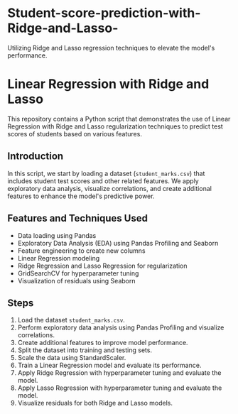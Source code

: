 # Student-score-prediction-with-Ridge-and-Lasso-
Utilizing Ridge and Lasso regression techniques to elevate the model's performance.
# Linear Regression with Ridge and Lasso
This repository contains a Python script that demonstrates the use of Linear Regression with Ridge and Lasso regularization techniques to predict test scores of students based on various features.

## Introduction
In this script, we start by loading a dataset (`student_marks.csv`) that includes student test scores and other related features. We apply exploratory data analysis, visualize correlations, and create additional features to enhance the model's predictive power.

## Features and Techniques Used
- Data loading using Pandas
- Exploratory Data Analysis (EDA) using Pandas Profiling and Seaborn
- Feature engineering to create new columns
- Linear Regression modeling
- Ridge Regression and Lasso Regression for regularization
- GridSearchCV for hyperparameter tuning
- Visualization of residuals using Seaborn

## Steps
1. Load the dataset `student_marks.csv`.
2. Perform exploratory data analysis using Pandas Profiling and visualize correlations.
3. Create additional features to improve model performance.
4. Split the dataset into training and testing sets.
5. Scale the data using StandardScaler.
6. Train a Linear Regression model and evaluate its performance.
7. Apply Ridge Regression with hyperparameter tuning and evaluate the model.
8. Apply Lasso Regression with hyperparameter tuning and evaluate the model.
9. Visualize residuals for both Ridge and Lasso models.
